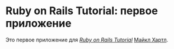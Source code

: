#	Ruby	on	Rails	Tutorial:	первое	приложение
Это	первое	приложение	для
[*Ruby	on	Rails	Tutorial*](http://railstutorial.org/)
[Майкл	Хартл](http://michaelhartl.com/).
